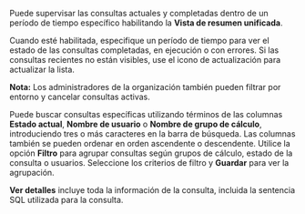 Puede supervisar las consultas actuales y completadas dentro de un período de tiempo específico habilitando la **Vista de resumen unificada**.

Cuando esté habilitada, especifique un período de tiempo para ver el estado de las consultas completadas, en ejecución o con errores. Si las consultas recientes no están visibles, use el icono de actualización para actualizar la lista.

**Nota:** Los administradores de la organización también pueden filtrar por entorno y cancelar consultas activas.

Puede buscar consultas específicas utilizando términos de las columnas **Estado actual**, **Nombre de usuario** o **Nombre de grupo de cálculo**, introduciendo tres o más caracteres en la barra de búsqueda. Las columnas también se pueden ordenar en orden ascendente o descendente. Utilice la opción **Filtro** para agrupar consultas según grupos de cálculo, estado de la consulta o usuarios. Seleccione los criterios de filtro y **Guardar** para ver la agrupación.

**Ver detalles** incluye toda la información de la consulta, incluida la sentencia SQL utilizada para la consulta.
